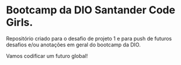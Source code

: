 # Bootcamp da DIO Santander Code Girls.

Repositório criado para o desafio de projeto 1 e para push de futuros desafios e/ou anotações em geral do bootcamp da DIO.

Vamos codificar um futuro global!
